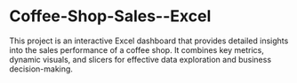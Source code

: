 # Coffee-Shop-Sales--Excel
This project is an interactive Excel dashboard that provides detailed insights into the sales performance of a coffee shop. It combines key metrics, dynamic visuals, and slicers for effective data exploration and business decision-making.
